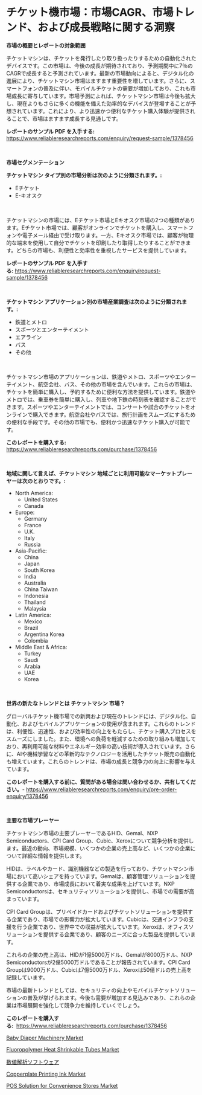 <p><h1>チケット機市場：市場CAGR、市場トレンド、および成長戦略に関する洞察</h1></p><p><strong>市場の概要とレポートの対象範囲</strong></p>
<p><p>チケットマシンは、チケットを発行したり取り扱ったりするための自動化されたデバイスです。この市場は、今後の成長が期待されており、予測期間中に7％のCAGRで成長すると予測されています。最新の市場動向によると、デジタル化の進展により、チケットマシン市場はますます重要性を増しています。さらに、スマートフォンの普及に伴い、モバイルチケットの需要が増加しており、これも市場成長に寄与しています。市場予測によれば、チケットマシン市場は今後も拡大し、現在よりもさらに多くの機能を備えた効率的なデバイスが登場することが予想されています。これにより、より迅速かつ便利なチケット購入体験が提供されることで、市場はますます成長する見通しです。</p></p>
<p><strong>レポートのサンプル PDF を入手する:</strong> <a href="https://www.reliableresearchreports.com/enquiry/request-sample/1378456">https://www.reliableresearchreports.com/enquiry/request-sample/1378456</a></p>
<p>&nbsp;</p>
<p><strong>市場セグメンテーション</strong></p>
<p><strong>チケットマシン タイプ別の市場分析は次のように分類されます。:</strong></p>
<p><ul><li>Eチケット</li><li>E-キオスク</li></ul></p>
<p>&nbsp;</p>
<p><p>チケットマシンの市場には、Eチケット市場とEキオスク市場の2つの種類があります。Eチケット市場では、顧客がオンラインでチケットを購入し、スマートフォンや電子メール経由で受け取ります。一方、Eキオスク市場では、顧客が物理的な端末を使用して自分でチケットを印刷したり取得したりすることができます。どちらの市場も、利便性と効率性を重視したサービスを提供しています。</p></p>
<p><strong>レポートのサンプル PDF を入手する:</strong>&nbsp;<a href="https://www.reliableresearchreports.com/enquiry/request-sample/1378456">https://www.reliableresearchreports.com/enquiry/request-sample/1378456</a></p>
<p>&nbsp;</p>
<p><strong> チケットマシン アプリケーション別の市場産業調査は次のように分類されます。:</strong></p>
<p><ul><li>鉄道とメトロ</li><li>スポーツとエンターテイメント</li><li>エアライン</li><li>バス</li><li>その他</li></ul></p>
<p>&nbsp;</p>
<p><p>チケットマシン市場のアプリケーションは、鉄道やメトロ、スポーツやエンターテイメント、航空会社、バス、その他の市場を含んでいます。これらの市場は、チケットを簡単に購入し、予約するために便利な方法を提供しています。鉄道やメトロでは、乗車券を簡単に購入し、列車や地下鉄の時刻表を確認することができます。スポーツやエンターテイメントでは、コンサートや試合のチケットをオンラインで購入できます。航空会社やバスでは、旅行計画をスムーズにするための便利な手段です。その他の市場でも、便利かつ迅速なチケット購入が可能です。</p></p>
<p><strong>このレポートを購入する:</strong>&nbsp; <a href="https://www.reliableresearchreports.com/purchase/1378456">https://www.reliableresearchreports.com/purchase/1378456</a></p>
<p>&nbsp;</p>
<p><strong>地域に関して言えば、チケットマシン 地域ごとに利用可能なマーケットプレーヤーは次のとおりです。:</strong></p>
<p><ul>
    <li>
        North America:
        <ul>
            <li>United States</li>
            <li>Canada</li>
        </ul>
    </li>
    <li>
        Europe:
        <ul>
            <li>Germany</li>
            <li>France</li>
            <li>U.K.</li>
            <li>Italy</li>
            <li>Russia</li>
        </ul>
    </li>
    <li>
        Asia-Pacific:
        <ul>
            <li>China</li>
            <li>Japan</li>
            <li>South Korea</li>
            <li>India</li>
            <li>Australia</li>
            <li>China Taiwan</li>
            <li>Indonesia</li>
            <li>Thailand</li>
            <li>Malaysia</li>
        </ul>
    </li>
    <li>
        Latin America:
        <ul>
            <li>Mexico</li>
            <li>Brazil</li>
            <li>Argentina Korea</li>
            <li>Colombia</li>
        </ul>
    </li>
    <li>
        Middle East & Africa:
        <ul>
            <li>Turkey</li>
            <li>Saudi</li>
            <li>Arabia</li>
            <li>UAE</li>
            <li>Korea</li>
        </ul>
    </li>
    </ul></p>
<p>&nbsp;</p>
<p><strong>世界の新たなトレンドとは チケットマシン 市場？</strong></p>
<p><p>グローバルチケット機市場での新興および現在のトレンドには、デジタル化、自動化、およびモバイルアプリケーションの使用が含まれます。これらのトレンドは、利便性、迅速性、および効率性の向上をもたらし、チケット購入プロセスをスムーズにしました。また、環境への負荷を軽減するための取り組みも増加しており、再利用可能な材料やエネルギー効率の高い技術が導入されています。さらに、AIや機械学習などの革新的なテクノロジーを活用したチケット販売の自動化も増えています。これらのトレンドは、市場の成長と競争力の向上に影響を与えています。</p></p>
<p><strong>このレポートを購入する前に、質問がある場合は問い合わせるか、共有してください。</strong>- <a href="https://www.reliableresearchreports.com/enquiry/pre-order-enquiry/1378456">https://www.reliableresearchreports.com/enquiry/pre-order-enquiry/1378456</a></p>
<p>&nbsp;</p>
<p><strong>主要な市場プレーヤー</strong></p>
<p><p>チケットマシン市場の主要プレーヤーであるHID、Gemal、NXP Semiconductors、CPI Card Group、Cubic、Xeroxについて競争分析を提供します。最近の動向、市場規模、いくつかの企業の売上高など、いくつかの企業について詳細な情報を提供します。</p><p>HIDは、ラベルやカード、識別機器などの製造を行っており、チケットマシン市場において高いシェアを持っています。Gemalは、顧客管理ソリューションを提供する企業であり、市場成長において着実な成果を上げています。NXP Semiconductorsは、セキュリティソリューションを提供し、市場での需要が高まっています。</p><p>CPI Card Groupは、プリペイドカードおよびチケットソリューションを提供する企業であり、市場での影響力が拡大しています。Cubicは、交通インフラの支援を行う企業であり、世界中での収益が拡大しています。Xeroxは、オフィスソリューションを提供する企業であり、顧客のニーズに合った製品を提供しています。</p><p>これらの企業の売上高は、HIDが1億5000万ドル、Gemalが8000万ドル、NXP Semiconductorsが2億5000万ドルであることが報告されています。CPI Card Groupは9000万ドル、Cubicは7億5000万ドル、Xeroxは50億ドルの売上高を記録しています。</p><p>市場の最新トレンドとしては、セキュリティの向上やモバイルチケットソリューションの普及が挙げられます。今後も需要が増加する見込みであり、これらの企業は市場展開を強化して競争力を維持していくでしょう。</p></p>
<p><strong>このレポートを購入する:</strong>&nbsp;&nbsp;<a href="https://www.reliableresearchreports.com/purchase/1378456">https://www.reliableresearchreports.com/purchase/1378456</a></p>
<p><p><a href="https://issuu.com/reportprime-2/docs/baby-diaper-machinery-market-size-2030.pptx">Baby Diaper Machinery Market</a></p><p><a href="https://github.com/globismark/Market-Research-Report-List-2/blob/main/fluoropolymer-heat-shrinkable-tubes-market.md">Fluoropolymer Heat Shrinkable Tubes Market</a></p><p><a href="https://github.com/lababdou/Market-Research-Report-List-3/blob/main/5487290550.md">数値解析ソフトウェア</a></p><p><a href="https://github.com/prosalinda88/Market-Research-Report-List-3/blob/main/copperplate-printing-ink-market.md">Copperplate Printing Ink Market</a></p><p><a href="https://issuu.com/reportprime-2/docs/pos-solution-for-convenience-stores-market-size-20">POS Solution for Convenience Stores Market</a></p></p>